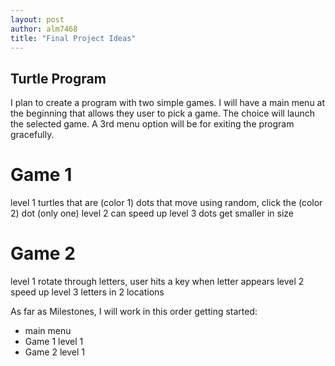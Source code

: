 ```yaml
---
layout: post
author: alm7468
title: "Final Project Ideas"
---
```


## Turtle Program
I plan to create a program with two simple games. I will have a main menu at the beginning that allows they user to pick a game. The choice will launch the selected game. A 3rd menu option will be for exiting the program gracefully. 

# Game 1
level 1 turtles that are (color 1) dots that move using random, click the (color 2) dot (only one)
level 2 can speed up
level 3 dots get smaller in size

# Game 2
level 1 rotate through letters, user hits a key when letter appears
level 2 speed up
level 3 letters in 2 locations

As far as Milestones, I will work in this order getting started:
- main menu
- Game 1 level 1
- Game 2 level 1
